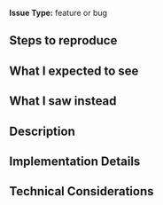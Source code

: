 <!--
Thank you for submitting an issue. Please fill out the information below.
-->
**Issue Type:** feature or bug <!-- select one, delete the other -->

<!-- ===== IF A BUG, FILL OUT THE FOLLOWING ===== -->

## Steps to reproduce
<!-- describe steps to reproduce -->

## What I expected to see
<!-- describe what you expected to see -->

## What I saw instead
<!-- describe what you saw instead of the expected result -->

<!-- ===== IF A FEATURE REQUEST, FILL OUT THE FOLLOWING ===== -->

## Description
<!-- describe the desired functionality -->

## Implementation Details
<!-- describe the desired ui or api design -->

## Technical Considerations
<!--
describe, to the extent that you can, any technical considerations to take into
account when implementing this feature
-->
